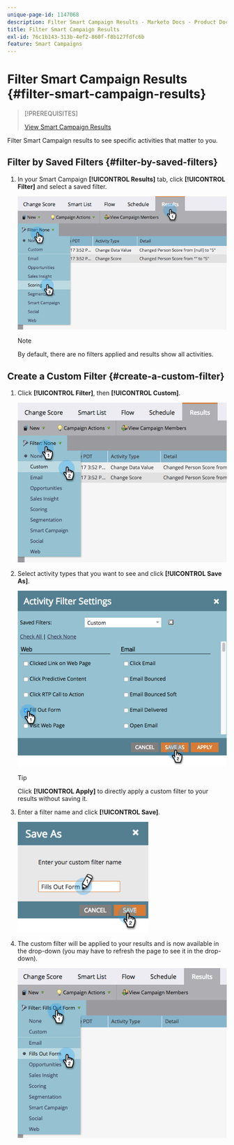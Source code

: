 ```yaml
---
unique-page-id: 1147068
description: Filter Smart Campaign Results - Marketo Docs - Product Documentation
title: Filter Smart Campaign Results
exl-id: 76c1b143-313b-4ef2-860f-f8b127fdfc6b
feature: Smart Campaigns
---
```

# Filter Smart Campaign Results {#filter-smart-campaign-results}

>[!PREREQUISITES]
>
>[View Smart Campaign Results](/help/marketo/product-docs/core-marketo-concepts/smart-campaigns/smart-campaign-data/view-smart-campaign-results.md)

Filter Smart Campaign results to see specific activities that matter to you.

## Filter by Saved Filters {#filter-by-saved-filters}

1. In your Smart Campaign **[!UICONTROL Results]** tab, click **[!UICONTROL Filter]** and select a saved filter.

   ![](assets/resultsfilter-hands.png)

   >[!NOTE]
   >
   >By default, there are no filters applied and results show all activities.

## Create a Custom Filter {#create-a-custom-filter}

1. Click **[!UICONTROL Filter]**, then **[!UICONTROL Custom]**.

   ![](assets/filterscustom-hands.png)

1. Select activity types that you want to see and click **[!UICONTROL Save As]**.

   ![](assets/activityfiltersettings-hands.png)

   >[!TIP]
   >
   >Click **[!UICONTROL Apply]** to directly apply a custom filter to your results without saving it.

1. Enter a filter name and click **[!UICONTROL Save]**.

   ![](assets/saveasfilter-hands.png)

1. The custom filter will be applied to your results and is now available in the drop-down (you may have to refresh the page to see it in the drop-down).

   ![](assets/customfilter-hands.png)
